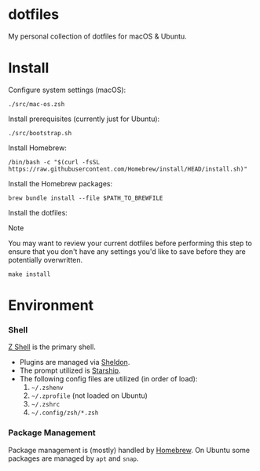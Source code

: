 dotfiles
========

My personal collection of dotfiles for macOS & Ubuntu.

Install
=======

Configure system settings (macOS):

```shell
./src/mac-os.zsh
```

Install prerequisites (currently just for Ubuntu):

```shell
./src/bootstrap.sh
```

Install Homebrew:

```shell
/bin/bash -c "$(curl -fsSL https://raw.githubusercontent.com/Homebrew/install/HEAD/install.sh)"
```

Install the Homebrew packages:

```shell
brew bundle install --file $PATH_TO_BREWFILE
```

Install the dotfiles:

> [!NOTE]
> You may want to review your current dotfiles before performing this step to
> ensure that you don't have any settings you'd like to save before they are
> potentially overwritten.

```shell
make install
```

Environment
===========

### Shell

[Z Shell](https://zsh.sourceforge.io/) is the primary shell.

- Plugins are managed via [Sheldon](https://sheldon.cli.rs/).
- The prompt utilized is [Starship](https://starship.rs/).
- The following config files are utilized (in order of load):
    1. `~/.zshenv`
    2. `~/.zprofile` (not loaded on Ubuntu)
    3. `~/.zshrc`
    4. `~/.config/zsh/*.zsh`

### Package Management

Package management is (mostly) handled by [Homebrew](https://brew.sh/). On
Ubuntu some packages are managed by `apt` and `snap`.
